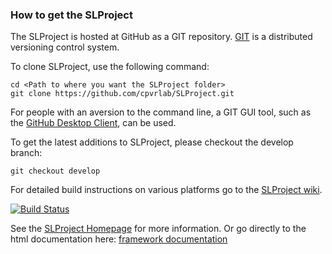 ### How to get the SLProject

The SLProject is hosted at GitHub as a GIT repository.
[GIT](http://git-scm.com/) is a distributed versioning control system.

To clone SLProject, use the following command:

```
cd <Path to where you want the SLProject folder>
git clone https://github.com/cpvrlab/SLProject.git
```

For people with an aversion to the command line, a GIT GUI tool, such as the [GitHub Desktop Client](https://desktop.github.com), can be used.

To get the latest additions to SLProject, please checkout the develop branch:

```
git checkout develop
```

For detailed build instructions on various platforms go to the [SLProject wiki](https://github.com/cpvrlab/SLProject/wiki).

[![Build Status](https://ci.appveyor.com/api/projects/status/d101mkgdfy4lqe01?svg=true)](https://ci.appveyor.com/project/MarcusHudritsch/slproject)

See the [SLProject Homepage](http://cpvrlab.github.io/SLProject_doc/) for more information.
Or go directly to the html documentation here: [framework documentation](http://cpvrlab.github.io/SLProject_doc/html/index.html)
